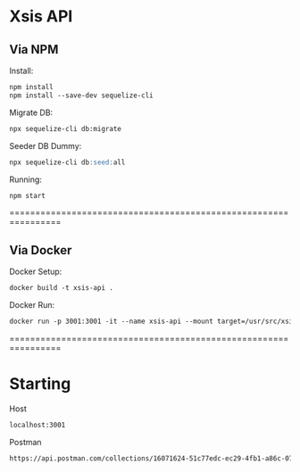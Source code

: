 # Xsis API

## Via NPM
Install:
```markdown
npm install
npm install --save-dev sequelize-cli
```
Migrate DB:
```markdown
npx sequelize-cli db:migrate
```
Seeder DB Dummy:
```markdown
npx sequelize-cli db:seed:all
```

Running:
```markdown
npm start
```

================================================================

## Via Docker
Docker Setup:

```markdown
docker build -t xsis-api .
```
Docker Run:

```markdown
docker run -p 3001:3001 -it --name xsis-api --mount target=/usr/src/xsis-api xsis-api
```

================================================================

# Starting
Host
```markdown
localhost:3001
```
Postman
```markdown
https://api.postman.com/collections/16071624-51c77edc-ec29-4fb1-a86c-07b785d98fd9?access_key=PMAT-01HA4SDXRWDJRB3DTGXPKBEZAX
```

